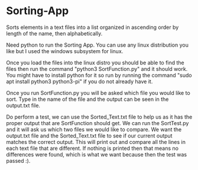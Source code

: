 # Sorting-App
Sorts elements in a text files into a list organized in ascending order by length of the name, then alphabetically. 

Need python to run the Sorting App. You can use any linux distribution you like but I used the windows subsystem for linux.

Once you load the files into the linux distro you should be able to find the files then run the command 
"python3 SortFunction.py" and it should work. You might have to install python for it so run by running the command "sudo apt install python3 python3-pi" if you do not already have it.

Once you run SortFunction.py you will be asked which file you would like to sort. Type in the name of the file and the output can be seen in the output.txt file.

Do perform a test, we can use the Sorted_Text.txt file to help us as it has the proper output that are SortFunction should get. We can run the SortTest.py and it will ask us which two files we would like to compare. We want the output.txt file and the Sorted_Text.txt file to see if our current output matches the correct output. This will print out and compare all the lines in each text file that are different. If nothing is printed then that means no differences were found, which is what we want because then the test was passed :). 
